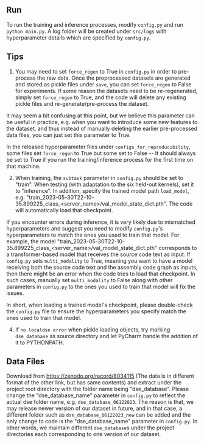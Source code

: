 ## Run

To run the training and inference processes, modify `config.py` and run `python main.py`. A log folder will be created under `src/logs` with hyperparameter details which are specified by `config.py`.


## Tips

1. You may need to set `force_regen` to True in `config.py` in order to pre-process the raw data. Once the preprocessed datasets are generated and stored as pickle files under `save`, you can set  `force_regen` to False for experiments. If some reason the datasets need to be re-regenerated, simply set `force_regen` to True, and the code will delete any existing pickle files and re-generate/pre-process the dataset. 

It may seem a bit confusing at this point, but we believe this parameter can be useful in practice, e.g. when you want to introduce some new features to the dataset, and thus instead of manually deleting the earlier pre-processed data files, you can just set this parameter to True.

In the released hyperparameter files under `configs_for_reproducibility`, some files set `force_regen` to True but some set to False -- It should always be set to True if you run the training/inference process for the first time on that machine. 

2. When training, the `subtask` parameter in `config.py` should be set to "train". When testing (with adaptation to the six held-out kernels), set it to  "inference". In addition, specify the trained model path `load_model`, e.g. "train_2023-05-30T22-10-35.899225_class_<server_name>/val_model_state_dict.pth". The code will automatically load that checkpoint.

If you encounter errors during inference, it is very likely due to mismatched hyperparameters and suggest you need to modify `config.py`'s hyperparameters to match the ones you used to train that model. For example, the model "train_2023-05-30T22-10-35.899225_class_<server_name>/val_model_state_dict.pth" corresponds to a transformer-based model that receives the source code text as input. If `config.py` sets `multi_modality` to True, meaning you want to have a model receiving both the source code text and the assembly code graph as inputs, then there might be an error when the code tries to load that checkpoint. In such cases, manually set `multi_modality` to False along with other parameters in `config.py` to the ones you used to train that model will fix the issues. 

In short, when loading a trained model's checkpoint, please double-check the `config.py` file to ensure the hyperparameters you specify match the ones used to train that model.

4. If `no localdse error` when pickle loading objects, try marking `dse_database` as source directory and let PyCharm handle the addition of it to PYTHONPATH. 

## Data Files

Download from https://zenodo.org/record/8034115 (The data is in different format of the other link, but has same contents) and extract under the project root directory with the folder name being "dse_database<version>". Please change the "dse_database_name" parameter in `config.py` to reflect the actual dse folder name, e.g. `dse_database_06122023`. The reason is that, we may release newer version of our dataset in future, and in that case, a different folder such as `dse_database_06122023_new` can be added and the only change to code is the "dse_database_name" parameter in `config.py`. In other words, we maintain different `dse_database`s under the project directories each corresponding to one version of our dataset. 



